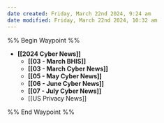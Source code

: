 ```yaml
---
date created: Friday, March 22nd 2024, 9:24 am
date modified: Friday, March 22nd 2024, 10:32 am
---
```


%% Begin Waypoint %%
- **[[2024 Cyber News]]**
	- **[[03 - March BHIS]]**
	- **[[03 - March Cyber News]]**
	- **[[05 - May Cyber News]]**
	- **[[06 - June Cyber News]]**
	- **[[07 - July Cyber News]]**
	- [[US Privacy News]]

%% End Waypoint %%